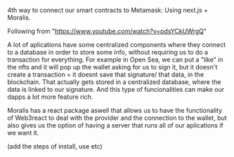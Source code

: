 4th way to connect our smart contracts to Metamask: Using next.js + Moralis.

Following from "https://www.youtube.com/watch?v=pdsYCkUWrgQ"

A lot of aplications have some centralized components where they connect to a database in order to store some info, without requiring us to do a transaction for everything.
For example in Open Sea, we can put a "like" in the nfts and it will pop up the wallet asking for us to sign it, but it doesn't create a transaction = it doesnt save that
signature/ that data, in the blockchain. That actually gets stored in a centralized database, where the data is linked to our signature.
And this type of funcionalities can make our dapps a lot more feature rich.

Moralis has a react package aswell that allows us to have the functionality of Web3react to deal with the provider and the connection to the wallet, but also gives us the option of having a server that runs all of our aplications if we want it.

(add the steps of install, use etc)
